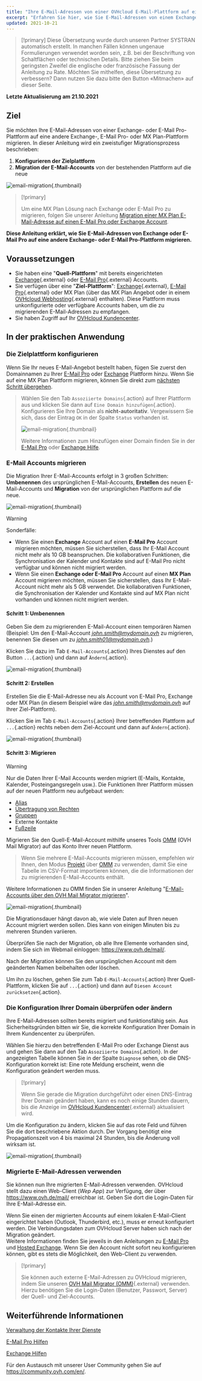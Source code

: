 ```yaml
---
title: "Ihre E-Mail-Adressen von einer OVHcloud E-Mail-Plattform auf eine andere migrieren"
excerpt: "Erfahren Sie hier, wie Sie E-Mail-Adressen von einem Exchange-Dienst oder einem E-Mail Pro-Dienst zu anderen Exchange-, E-Mail Pro- oder MX Plan-Diensten migrieren"
updated: 2021-10-21
---
```


> [!primary]
> Diese Übersetzung wurde durch unseren Partner SYSTRAN automatisch erstellt. In manchen Fällen können ungenaue Formulierungen verwendet worden sein, z.B. bei der Beschriftung von Schaltflächen oder technischen Details. Bitte ziehen Sie beim geringsten Zweifel die englische oder französische Fassung der Anleitung zu Rate. Möchten Sie mithelfen, diese Übersetzung zu verbessern? Dann nutzen Sie dazu bitte den Button «Mitmachen» auf dieser Seite.
>

**Letzte Aktualisierung am 21.10.2021**

## Ziel

Sie möchten Ihre E-Mail-Adressen von einer Exchange- oder E-Mail Pro-Plattform auf eine andere Exchange-, E-Mail Pro- oder MX Plan-Plattform migrieren. In dieser Anleitung wird ein  zweistufiger Migrationsprozess beschrieben:

1. **Konfigurieren der Zielplattform**
2. **Migration der E-Mail-Accounts** von der bestehenden Plattform auf die neue

![email-migration](images/migration_platform01.gif){.thumbnail}

> [!primary]
>
> Um eine MX Plan Lösung nach Exchange oder E-Mail Pro zu migrieren, folgen Sie unserer Anleitung [Migration einer MX Plan E-Mail-Adresse auf einen E-Mail Pro oder Exchange Account](/pages/web_cloud/email_and_collaborative_solutions/migrating/migration_control_panel).
>

**Diese Anleitung erklärt, wie Sie E-Mail-Adressen von Exchange oder E-Mail Pro auf eine andere Exchange- oder E-Mail Pro-Plattform migrieren.**

## Voraussetzungen

- Sie haben eine "**Quell-Plattform**" mit bereits eingerichteten [Exchange](https://www.ovhcloud.com/de/emails/hosted-exchange/){.external} oder [E-Mail Pro](https://www.ovhcloud.com/de/emails/email-pro/){.external} Accounts.
- Sie verfügen über eine "**Ziel-Plattform**": [Exchange](https://www.ovhcloud.com/de/emails/hosted-exchange/){.external}, [E-Mail Pro](https://www.ovhcloud.com/de/emails/email-pro/){.external} oder MX Plan (über das MX Plan Angebot oder in einem [OVHcloud Webhosting](https://www.ovhcloud.com/de/web-hosting/){.external} enthalten). Diese Plattform muss unkonfigurierte oder verfügbare Accounts haben, um die zu migrierenden E-Mail-Adressen zu empfangen.
- Sie haben Zugriff auf Ihr [OVHcloud Kundencenter](https://www.ovh.com/auth/?action=gotomanager&from=https://www.ovh.de/&ovhSubsidiary=de).

## In der praktischen Anwendung

### Die Zielplattform konfigurieren

Wenn Sie Ihr neues E-Mail-Angebot bestellt haben, fügen Sie zuerst den Domainnamen zu Ihrer [E-Mail Pro](/pages/web_cloud/email_and_collaborative_solutions/email_pro/first_config#schritt-2-ihre-domain-hinzufugen) oder [Exchange](/pages/web_cloud/email_and_collaborative_solutions/microsoft_exchange/exchange_adding_domain) Plattform hinzu. Wenn Sie auf eine MX Plan Plattform migrieren, können Sie direkt zum [nächsten Schritt übergehen](#accountsmigration).

> Wählen Sie den Tab `Assoziierte Domains`{.action} auf Ihrer Plattform aus und klicken Sie dann auf `Eine Domain hinzufügen`{.action}. Konfigurieren Sie Ihre Domain als **nicht-autoritativ**. Vergewissern Sie sich, dass der Eintrag `OK` in der Spalte `Status` vorhanden ist.
>
> ![email-migration](images/migration_platform02.png){.thumbnail}
>
> Weitere Informationen zum Hinzufügen einer Domain finden Sie in der [E-Mail Pro](/pages/web_cloud/email_and_collaborative_solutions/email_pro/first_config#schritt-2-ihre-domain-hinzufugen) oder [Exchange Hilfe](/pages/web_cloud/email_and_collaborative_solutions/microsoft_exchange/exchange_adding_domain).

### E-Mail Accounts migrieren <a name="accountsmigration"></a>

Die Migration Ihrer E-Mail-Accounts erfolgt in 3 großen Schritten: **Umbenennen** des ursprünglichen E-Mail-Accounts, **Erstellen** des neuen E-Mail-Accounts und **Migration** von der ursprünglichen Plattform auf die neue.

![email-migration](images/migration_platform03.gif){.thumbnail}

> [!warning]
>
> Sonderfälle:
>
> - Wenn Sie einen **Exchange** Account auf einen **E-Mail Pro** Account migrieren möchten, müssen Sie sicherstellen, dass Ihr E-Mail Account nicht mehr als 10 GB beanspruchen. Die kollaborativen Funktionen, die Synchronisation der Kalender und Kontakte sind auf E-Mail Pro nicht verfügbar und können nicht migriert werden.
> - Wenn Sie einen **Exchange oder E-Mail Pro** Account auf einen **MX Plan** Account migrieren möchten, müssen Sie sicherstellen, dass Ihr E-Mail-Account nicht mehr als 5 GB verwendet. Die kollaborativen Funktionen, die Synchronisation der Kalender und Kontakte sind auf MX Plan nicht vorhanden und können nicht migriert werden.

#### Schritt 1: Umbenennen

Geben Sie dem zu migrierenden E-Mail-Account einen temporären Namen (Beispiel: Um den E-Mail-Account *john.smith@mydomain.ovh* zu migrieren, benennen Sie diesen um zu *john.smith01@mydomain.ovh*.)

Klicken Sie dazu im Tab `E-Mail-Accounts`{.action} Ihres Dienstes auf den Button `...`{.action} und dann auf `Ändern`{.action}.

![email-migration](images/migration_platform04.png){.thumbnail}

#### Schritt 2: Erstellen

Erstellen Sie die E-Mail-Adresse neu als Account von E-Mail Pro, Exchange oder MX Plan (in diesem Beispiel wäre das *john.smith@mydomain.ovh* auf Ihrer Ziel-Plattform).

Klicken Sie im Tab `E-Mail-Accounts`{.action} Ihrer betreffenden Plattform auf `...`{.action} rechts neben dem Ziel-Account und dann auf `Ändern`{.action}.

![email-migration](images/migration_platform05.png){.thumbnail}

#### Schritt 3: Migrieren

> [!warning]
>
> Nur die Daten Ihrer E-Mail Accounts werden migriert (E-Mails, Kontakte, Kalender, Posteingangsregeln usw.). Die Funktionen Ihrer Plattform müssen auf der neuen Plattform neu aufgebaut werden:
>
> - [Alias](/pages/web_cloud/email_and_collaborative_solutions/common_email_features/feature_redirections)
> - [Übertragung von Rechten](/pages/web_cloud/email_and_collaborative_solutions/microsoft_exchange/feature_delegation)
> - [Gruppen](/pages/web_cloud/email_and_collaborative_solutions/microsoft_exchange/feature_groups)
> - Externe Kontakte
> - [Fußzeile](/pages/web_cloud/email_and_collaborative_solutions/microsoft_exchange/feature_footers)

Migrieren Sie den Quell-E-Mail-Account mithilfe unseres Tools [OMM](https://omm.ovh.net/) (OVH Mail Migrator) auf das Konto Ihrer neuen Plattform.

> Wenn Sie mehrere E-Mail-Accounts migrieren müssen, empfehlen wir Ihnen, den Modus [Projekt](/pages/web_cloud/email_and_collaborative_solutions/migrating/migration_omm#project) über [OMM](https://omm.ovh.net/Project/Create) zu verwenden, damit Sie eine Tabelle im CSV-Format importieren können, die die Informationen der zu migrierenden E-Mail-Accounts enthält.

Weitere Informationen zu OMM finden Sie in unserer Anleitung "[E-Mail-Accounts über den OVH Mail Migrator migrieren](/pages/web_cloud/email_and_collaborative_solutions/migrating/migration_omm)".

![email-migration](images/migration_platform06.png){.thumbnail}

Die Migrationsdauer hängt davon ab, wie viele Daten auf Ihren neuen Account migriert werden sollen. Dies kann von einigen Minuten bis zu mehreren Stunden variieren.

Überprüfen Sie nach der Migration, ob alle Ihre Elemente vorhanden sind, indem Sie sich im Webmail einloggen: <https://www.ovh.de/mail/>.

Nach der Migration können Sie den ursprünglichen Account mit dem geänderten Namen beibehalten oder löschen.

Um ihn zu löschen, gehen Sie zum Tab `E-Mail-Accounts`{.action} Ihrer Quell-Plattform, klicken Sie auf `...`{.action} und dann auf `Diesen Account zurücksetzen`{.action}.

### Die Konfiguration Ihrer Domain überprüfen oder ändern

Ihre E-Mail-Adressen sollten bereits migriert und funktionsfähig sein. Aus Sicherheitsgründen bitten wir Sie, die korrekte Konfiguration Ihrer Domain in Ihrem Kundencenter zu überprüfen.

Wählen Sie hierzu den betreffenden E-Mail Pro oder Exchange Dienst aus und gehen Sie dann auf den Tab `Assoziierte Domains`{.action}. In der angezeigten Tabelle können Sie in der Spalte `Diagnose` sehen, ob die DNS-Konfiguration korrekt ist: Eine rote Meldung erscheint, wenn die Konfiguration geändert werden muss.

> [!primary]
>
> Wenn Sie gerade die Migration durchgeführt oder einen DNS-Eintrag Ihrer Domain geändert haben, kann es noch einige Stunden dauern, bis die Anzeige im [OVHcloud Kundencenter](https://www.ovh.com/auth/?action=gotomanager&from=https://www.ovh.de/&ovhSubsidiary=de){.external} aktualisiert wird.
>

Um die Konfiguration zu ändern, klicken Sie auf das rote Feld und führen Sie die dort beschriebene Aktion durch. Der Vorgang benötigt eine Propagationszeit von 4 bis maximal 24 Stunden, bis die Änderung voll wirksam ist.

![email-migration](images/check_the_dns_records_associated_domains.png){.thumbnail}

### Migrierte E-Mail-Adressen verwenden

Sie können nun Ihre migrierten E-Mail-Adressen verwenden. OVHcloud stellt dazu einen Web-Client (*Wep App*) zur Verfügung, der über <https://www.ovh.de/mail/> erreichbar ist. Geben Sie dort die Login-Daten für Ihre E-Mail-Adresse ein.

Wenn Sie einen der migrierten Accounts auf einem lokalen E-Mail-Client eingerichtet haben (Outlook, Thunderbird, etc.), muss er erneut konfiguriert werden. Die Verbindungsdaten zum OVHcloud Server haben sich nach der Migration geändert.
<br>Weitere Informationen finden Sie jeweils in den Anleitungen zu [E-Mail Pro](/products/web-cloud-email-collaborative-solutions-email-pro) und [Hosted Exchange](/products/web-cloud-email-collaborative-solutions-microsoft-exchange). Wenn Sie den Account nicht sofort neu konfigurieren können, gibt es stets die Möglichkeit, den Web-Client zu verwenden.

> [!primary]
>
> Sie können auch externe E-Mail-Adressen zu OVHcloud migrieren, indem Sie unseren [OVH Mail Migrator (OMM)](https://omm.ovh.net/){.external} verwenden. Hierzu benötigen Sie die Login-Daten (Benutzer, Passwort, Server) der Quell- und Ziel-Accounts.
>

## Weiterführende Informationen

[Verwaltung der Kontakte Ihrer Dienste](/pages/account_and_service_management/account_information/managing_contacts)

[E-Mail Pro Hilfen](/products/web-cloud-email-collaborative-solutions-email-pro)

[Exchange Hilfen](/products/web-cloud-email-collaborative-solutions-microsoft-exchange)

Für den Austausch mit unserer User Community gehen Sie auf <https://community.ovh.com/en/>.
